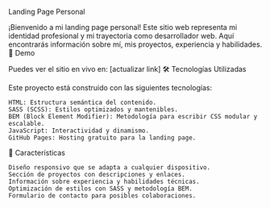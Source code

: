 Landing Page Personal

¡Bienvenido a mi landing page personal! Este sitio web representa mi identidad profesional y mi trayectoria como desarrollador web. Aquí encontrarás información sobre mí, mis proyectos, experiencia y habilidades.
🚀 Demo

Puedes ver el sitio en vivo en: [actualizar link]
🛠️ Tecnologías Utilizadas

Este proyecto está construido con las siguientes tecnologías:

    HTML: Estructura semántica del contenido.
    SASS (SCSS): Estilos optimizados y mantenibles.
    BEM (Block Element Modifier): Metodología para escribir CSS modular y escalable.
    JavaScript: Interactividad y dinamismo.
    GitHub Pages: Hosting gratuito para la landing page.

🎯 Características

    Diseño responsivo que se adapta a cualquier dispositivo.
    Sección de proyectos con descripciones y enlaces.
    Información sobre experiencia y habilidades técnicas.
    Optimización de estilos con SASS y metodología BEM.
    Formulario de contacto para posibles colaboraciones.
